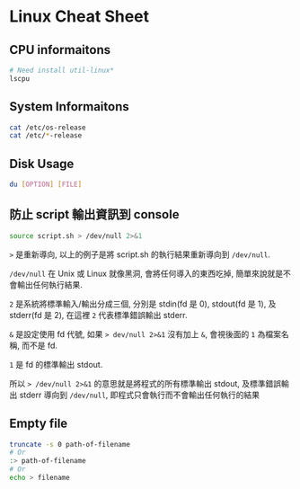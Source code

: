# Linux Cheat Sheet

## CPU informaitons

```sh
# Need install util-linux*
lscpu
```

## System Informaitons

```sh
cat /etc/os-release
cat /etc/*-release
```

## Disk Usage

```sh
du [OPTION] [FILE]
```

## 防止 script 輸出資訊到 console

```sh
source script.sh > /dev/null 2>&1
```

  `>` 是重新導向, 以上的例子是將 script.sh 的執行結果重新導向到 `/dev/null`.

  `/dev/null` 在 Unix 或 Linux 就像黑洞, 會將任何導入的東西吃掉, 簡單來說就是不會輸出任何執行結果.

  `2` 是系統將標準輸入/輸出分成三個, 分別是 stdin(fd 是 0), stdout(fd 是 1), 及 stderr(fd 是 2), 在這裡 `2` 代表標準錯誤輸出 stderr.

  `&` 是設定使用 fd 代號, 如果 `> dev/null 2>&1` 沒有加上 `&`, 會視後面的 `1` 為檔案名稱, 而不是 fd.

  `1` 是 fd 的標準輸出 stdout.

  所以 `> /dev/null 2>&1` 的意思就是將程式的所有標準輸出 stdout, 及標準錯誤輸出 stderr 導向到 `/dev/null`, 即程式只會執行而不會輸出任何執行的結果

## Empty file

```sh
truncate -s 0 path-of-filename
# Or
:> path-of-filename
# Or
echo > filename
```
